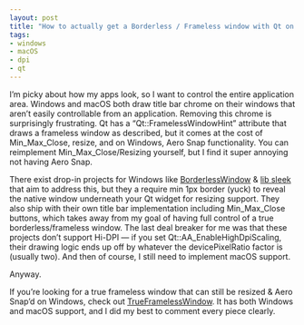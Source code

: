 ```yaml
---
layout: post
title: "How to actually get a Borderless / Frameless window with Qt on Windows and macOS"
tags:
- windows
- macOS
- dpi
- qt
---
```



I’m picky about how my apps look, so I want to control the entire application area. Windows and macOS both draw title bar chrome on their windows that aren’t easily controllable from an application. Removing this chrome is surprisingly frustrating. Qt has a “Qt::FramelessWindowHint” attribute that draws a frameless window as described, but it comes at the cost of Min_Max_Close, resize, and on Windows, Aero Snap functionality. You can reimplement Min_Max_Close/Resizing yourself, but I find it super annoying not having Aero Snap.

There exist drop-in projects for Windows like [BorderlessWindow](https://github.com/deimos1877/BorderlessWindow) & [lib sleek](https://github.com/leafcode/libsleek) that aim to address this, but they a require min 1px border (yuck) to reveal the native window underneath your Qt widget for resizing support. They also ship with their own title bar implementation including Min_Max_Close buttons, which takes away from my goal of having full control of a true borderless/frameless window. The last deal breaker for me was that these projects don’t support Hi-DPI — if you set Qt::AA_EnableHighDpiScaling, their drawing logic ends up off by whatever the devicePixelRatio factor is (usually two). And then of course, I still need to implement macOS support.

Anyway.

If you’re looking for a true frameless window that can still be resized & Aero Snap’d on Windows, check out [TrueFramelessWindow](https://github.com/dfct/TrueFramelessWindow). It has both Windows and macOS support, and I did my best to comment every piece clearly.
